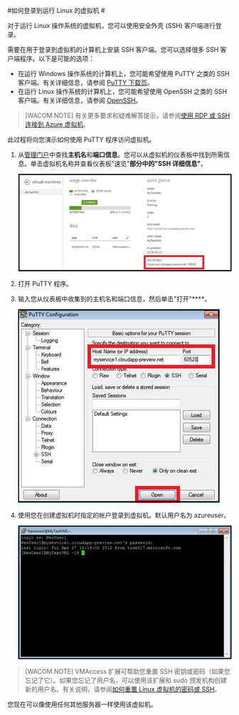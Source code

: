 <properties linkid="manage-linux-howto-logon-linux-vm" urlDisplayName="Log on to a VM" pageTitle="在 Azure 中登录到运行 Linux 的虚拟机" metaKeywords="Azure Linux vm, Linux SSH" description="了解如何使用安全外壳 (SSH) 客户端登录到运行 Linux 的 Azure 虚拟机。" metaCanonical="" services="virtual-machines" documentationCenter="" title="How to Log on to a Virtual Machine Running Linux" authors="" solutions="" manager="" editor="" />
<tags ms.service="virtual-machines"
    ms.date=""
    wacn.date=""
    />





#如何登录到运行 Linux 的虚拟机 #

对于运行 Linux 操作系统的虚拟机，您可以使用安全外壳 (SSH) 客户端进行登录。

需要在用于登录到虚拟机的计算机上安装 SSH 客户端。您可以选择很多 SSH 客户端程序。以下是可能的选项：

- 在运行 Windows 操作系统的计算机上，您可能希望使用 PuTTY 之类的 SSH 客户端。有关详细信息，请参阅 [PuTTY 下载页](http://www.chiark.greenend.org.uk/~sgtatham/putty/download.html)。
- 在运行 Linux 操作系统的计算机上，您可能希望使用 OpenSSH 之类的 SSH 客户端。有关详细信息，请参阅 [OpenSSH](http://www.openssh.org/)。

>[WACOM.NOTE] 有关更多要求和疑难解答提示，请参阅[使用 RDP 或 SSH 连接到 Azure 虚拟机](http://go.microsoft.com/fwlink/p/?LinkId=398294)。 

此过程将向您演示如何使用 PuTTY 程序访问虚拟机。

1. 从[管理门户](http://manage.windowsazure.cn)中查找**主机名**和**端口信息**。您可以从虚拟机的仪表板中找到所需信息。单击虚拟机名称并查看仪表板"速览"****部分中的"SSH 详细信息"****。

	![Obtain SSH details](./media/virtual-machines-linux-how-to-log-on/sshdetails.png)

2. 打开 PuTTY 程序。

3. 输入您从仪表板中收集到的主机名和端口信息，然后单击"打开"****。

	![Open PuTTY](./media/virtual-machines-linux-how-to-log-on/putty.png)

4. 使用您在创建虚拟机时指定的帐户登录到虚拟机。默认用户名为 azureuser。

	![Log on to the virtual machine](./media/virtual-machines-linux-how-to-log-on/sshlogin.png)

>[WACOM.NOTE] VMAccess 扩展可帮助您重置 SSH 密钥或密码（如果您忘记了它）。如果您忘记了用户名，可以使用该扩展和 sudo 颁发机构创建新的用户名。有关说明，请参阅[如何重置 Linux 虚拟机的密码或 SSH]。 
	
您现在可以像使用任何其他服务器一样使用该虚拟机。

<!-- LINKS -->
[如何重置 Linux 虚拟机的密码或 SSH]: http://go.microsoft.com/fwlink/p/?LinkId=512138
